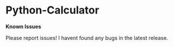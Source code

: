 # Python-Calculator
**Known Issues**

Please report issues! I havent found any bugs in the latest release.
